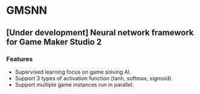 # GMSNN

## [Under development] Neural network framework for Game Maker Studio 2

### Features

- Supervised learning focus on game solving AI.
- Support 3 types of activation function (tanh, softmax, sigmoid)
- Support multiple game instances run in parallel.




